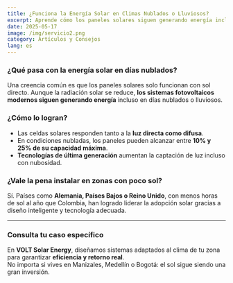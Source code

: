 ```yaml
---
title: ¿Funciona la Energía Solar en Climas Nublados o Lluviosos?
excerpt: Aprende cómo los paneles solares siguen generando energía incluso en días con poca luz y si vale la pena instalar en tu ciudad.
date: 2025-05-17
image: /img/servicio2.png
category: Artículos y Consejos
lang: es
---
```


### ¿Qué pasa con la energía solar en días nublados?

Una creencia común es que los paneles solares solo funcionan con sol directo. Aunque la radiación solar se reduce, **los sistemas fotovoltaicos modernos siguen generando energía** incluso en días nublados o lluviosos.

### ¿Cómo lo logran?

- Las celdas solares responden tanto a la **luz directa como difusa**.
- En condiciones nubladas, los paneles pueden alcanzar entre **10% y 25% de su capacidad máxima**.
- **Tecnologías de última generación** aumentan la captación de luz incluso con nubosidad.

### ¿Vale la pena instalar en zonas con poco sol?

Sí. Países como **Alemania, Países Bajos o Reino Unido**, con menos horas de sol al año que Colombia, han logrado liderar la adopción solar gracias a diseño inteligente y tecnología adecuada.

---

### Consulta tu caso específico

En **VOLT Solar Energy**, diseñamos sistemas adaptados al clima de tu zona para garantizar **eficiencia y retorno real**.  
No importa si vives en Manizales, Medellín o Bogotá: el sol sigue siendo una gran inversión.

